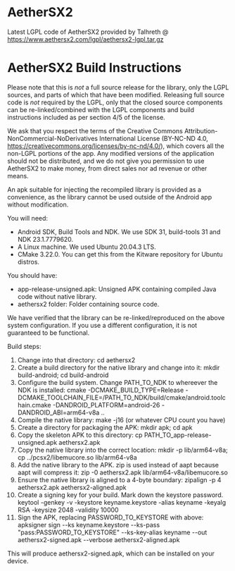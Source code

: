 # AetherSX2
Latest LGPL code of AetherSX2 provided by Talhreth @ https://www.aethersx2.com/lgpl/aethersx2-lgpl.tar.gz

# AetherSX2 Build Instructions

Please note that this is *not* a full source release for the library, only the LGPL sources, and parts of which that have been modified.
Releasing full source code is *not* required by the LGPL, only that the closed source components can be re-linked/combined with
the LGPL components and build instructions included as per section 4/5 of the license.

We ask that you respect the terms of the Creative Commons Attribution-NonCommercial-NoDerivatives International License
(BY-NC-ND 4.0, https://creativecommons.org/licenses/by-nc-nd/4.0/), which covers all the non-LGPL portions of the app.
Any modified versions of the application should not be distributed, and we do not give you permission to use AetherSX2
to make money, from direct sales nor ad revenue or other means.

An apk suitable for injecting the recompiled library is provided as a convenience, as the library cannot be used outside
of the Android app without modification.

You will need:
 - Android SDK, Build Tools and NDK. We use SDK 31, build-tools 31 and NDK 23.1.7779620.
 - A Linux machine. We used Ubuntu 20.04.3 LTS.
 - CMake 3.22.0. You can get this from the Kitware repository for Ubuntu distros.

You should have:
 - app-release-unsigned.apk: Unsigned APK containing compiled Java code without native library.
 - aethersx2 folder: Folder containing source code.

We have verified that the library can be re-linked/reproduced on the above system configuration. If you use a different configuration,
it is not guaranteed to be functional.

Build steps:

1. Change into that directory: cd aethersx2
2. Create a build directory for the native library and change into it: mkdir build-android; cd build-android
3. Configure the build system. Change PATH_TO_NDK to whereever the NDK is installed: cmake -DCMAKE_BUILD_TYPE=Release -DCMAKE_TOOLCHAIN_FILE=/PATH_TO_NDK/build/cmake/android.toolchain.cmake -DANDROID_PLATFORM=android-26 -DANDROID_ABI=arm64-v8a ..
4. Compile the native library: make -j16 (or whatever CPU count you have)
5. Create a directory for packaging the APK: mkdir apk; cd apk
6. Copy the skeleton APK to this directory: cp PATH_TO_app-release-unsigned.apk aethersx2.apk
7. Copy the native library into the correct location: mkdir -p lib/arm64-v8a; cp ../pcsx2/libemucore.so lib/arm64-v8a
8. Add the native library to the APK. zip is used instead of aapt because aapt will compress it: zip -0 aethersx2.apk lib/arm64-v8a/libemucore.so
9. Ensure the native library is aligned to a 4-byte boundary: zipalign -p 4 aethersx2.apk aethersx2-aligned.apk
10. Create a signing key for your build. Mark down the keystore password. keytool -genkey -v -keystore keyname.keystore -alias keyname -keyalg RSA -keysize 2048 -validity 10000
11. Sign the APK, replacing PASSWORD_TO_KEYSTORE with above: apksigner sign --ks keyname.keystore --ks-pass "pass:PASSWORD_TO_KEYSTORE" --ks-key-alias keyname --out aethersx2-signed.apk --verbose aethersx2-aligned.apk

This will produce aethersx2-signed.apk, which can be installed on your device.
